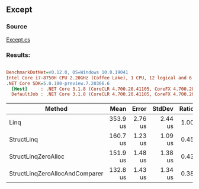﻿## Except

### Source
[Except.cs](../../src/StructLinq.Benchmark/Except.cs)

### Results:
``` ini

BenchmarkDotNet=v0.12.0, OS=Windows 10.0.19041
Intel Core i7-8750H CPU 2.20GHz (Coffee Lake), 1 CPU, 12 logical and 6 physical cores
.NET Core SDK=5.0.100-preview.7.20366.6
  [Host]     : .NET Core 3.1.8 (CoreCLR 4.700.20.41105, CoreFX 4.700.20.41903), X64 RyuJIT
  DefaultJob : .NET Core 3.1.8 (CoreCLR 4.700.20.41105, CoreFX 4.700.20.41903), X64 RyuJIT


```
|                         Method |     Mean |   Error |  StdDev | Ratio |   Gen 0 |   Gen 1 |   Gen 2 | Allocated |
|------------------------------- |---------:|--------:|--------:|------:|--------:|--------:|--------:|----------:|
|                           Linq | 353.9 us | 2.76 us | 2.44 us |  1.00 | 90.8203 | 90.8203 | 90.8203 |  524849 B |
|                     StructLinq | 160.7 us | 1.23 us | 1.09 us |  0.45 |       - |       - |       - |      64 B |
|            StructLinqZeroAlloc | 151.9 us | 1.48 us | 1.38 us |  0.43 |       - |       - |       - |         - |
| StructLinqZeroAllocAndComparer | 132.8 us | 1.43 us | 1.34 us |  0.38 |       - |       - |       - |         - |
